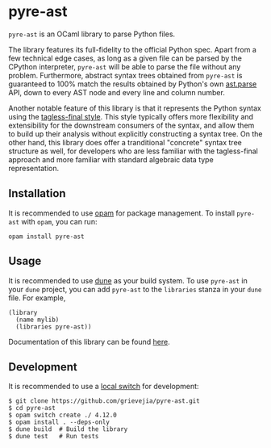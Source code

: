 # pyre-ast

`pyre-ast` is an OCaml library to parse Python files.

The library features its full-fidelity to the official Python spec. Apart from a few technical edge cases, as long as a given file can be parsed by the CPython interpreter, `pyre-ast` will be able to parse the file without any problem. Furthermore, abstract syntax trees obtained from `pyre-ast` is guaranteed to 100% match the results obtained by Python's own [ast.parse](https://docs.python.org/3/library/ast.html#ast.parse) API, down to every AST node and every line and column number. 

Another notable feature of this library is that it represents the Python syntax using the [tagless-final style](http://okmij.org/ftp/tagless-final/JFP.pdf). This style typically offers more flexibility and extensibility for the downstream consumers of the syntax, and allow them to build up their analysis without explicitly constructing a syntax tree. On the other hand, this library does offer a tranditional "concrete" syntax tree structure as well, for developers who are less familiar with the tagless-final approach and more familiar with standard algebraic data type representation. 

## Installation

It is recommended to use [opam](https://opam.ocaml.org) for package management. To install `pyre-ast` with `opam`, you can run:
```
opam install pyre-ast
```

## Usage

It is recommended to use [dune](https://dune.readthedocs.io/en/stable/) as your build system. To use `pyre-ast` in your `dune` project, you can add `pyre-ast` to the `libraries` stanza in your `dune` file. For example,

```
(library
  (name mylib)
  (libraries pyre-ast))
```

Documentation of this library can be found [here](https://grievejia.github.io/pyre-ast/doc/pyre-ast/).

## Development

It is recommended to use a [local switch](https://opam.ocaml.org/blog/opam-local-switches/) for development:

```
$ git clone https://github.com/grievejia/pyre-ast.git
$ cd pyre-ast
$ opam switch create ./ 4.12.0
$ opam install . --deps-only
$ dune build  # Build the library
$ dune test   # Run tests
```
